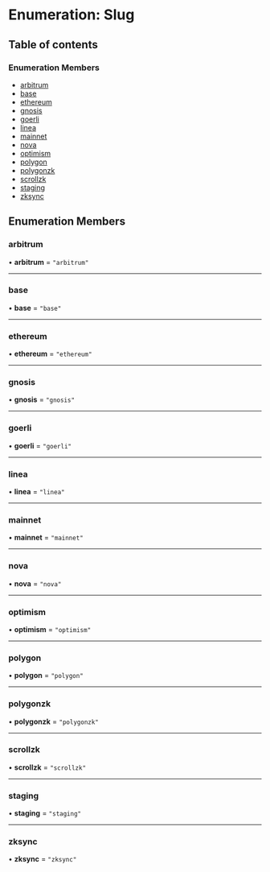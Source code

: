 # Enumeration: Slug

## Table of contents

### Enumeration Members

- [arbitrum](Slug.md#arbitrum)
- [base](Slug.md#base)
- [ethereum](Slug.md#ethereum)
- [gnosis](Slug.md#gnosis)
- [goerli](Slug.md#goerli)
- [linea](Slug.md#linea)
- [mainnet](Slug.md#mainnet)
- [nova](Slug.md#nova)
- [optimism](Slug.md#optimism)
- [polygon](Slug.md#polygon)
- [polygonzk](Slug.md#polygonzk)
- [scrollzk](Slug.md#scrollzk)
- [staging](Slug.md#staging)
- [zksync](Slug.md#zksync)

## Enumeration Members

### <a id="arbitrum" name="arbitrum"></a> arbitrum

• **arbitrum** = ``"arbitrum"``

___

### <a id="base" name="base"></a> base

• **base** = ``"base"``

___

### <a id="ethereum" name="ethereum"></a> ethereum

• **ethereum** = ``"ethereum"``

___

### <a id="gnosis" name="gnosis"></a> gnosis

• **gnosis** = ``"gnosis"``

___

### <a id="goerli" name="goerli"></a> goerli

• **goerli** = ``"goerli"``

___

### <a id="linea" name="linea"></a> linea

• **linea** = ``"linea"``

___

### <a id="mainnet" name="mainnet"></a> mainnet

• **mainnet** = ``"mainnet"``

___

### <a id="nova" name="nova"></a> nova

• **nova** = ``"nova"``

___

### <a id="optimism" name="optimism"></a> optimism

• **optimism** = ``"optimism"``

___

### <a id="polygon" name="polygon"></a> polygon

• **polygon** = ``"polygon"``

___

### <a id="polygonzk" name="polygonzk"></a> polygonzk

• **polygonzk** = ``"polygonzk"``

___

### <a id="scrollzk" name="scrollzk"></a> scrollzk

• **scrollzk** = ``"scrollzk"``

___

### <a id="staging" name="staging"></a> staging

• **staging** = ``"staging"``

___

### <a id="zksync" name="zksync"></a> zksync

• **zksync** = ``"zksync"``
